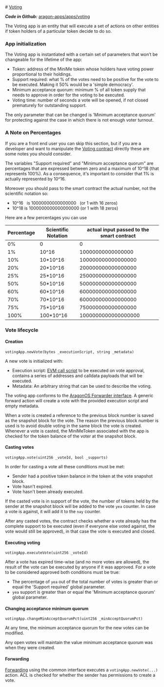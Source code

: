 # [Voting](https://github.com/aragon/aragon-apps/tree/master/apps/voting)

_**Code in Github:**_ [aragon-apps/apps/voting](https://github.com/aragon/aragon-apps/tree/master/apps/voting)

The Voting app is an entity that will execute a set of actions on other entities if token holders of a particular token decide to do so.

### App initialization

The Voting app is instantiated with a certain set of parameters that won’t be changeable for the lifetime of the app:

- Token: address of the MiniMe token whose holders have voting power proportional to their holdings.
- Support required: what % of the votes need to be positive for the vote to be executed. Making it 50% would be a 'simple democracy'.
- Minimum acceptance quorum: minimum % of all token supply that needs to approve in order for the voting to be executed.
- Voting time: number of seconds a vote will be opened, if not closed prematurely for outstanding support.

The only parameter that can be changed is 'Minimum acceptance quorum' for protecting against the case in which there is not enough voter turnout.

### A Note on Percentages
If you are a front end user you can skip this section, but if you are a developer and want to manipulate the [Voting contract](https://github.com/aragon/aragon-apps/blob/master/apps/voting/contracts/Voting.sol) directly these are some notes you should consider.

The variables "Support required" and "Minimum acceptance quorum" are percentages that are expressed between zero and a maximum of 10^18 (that represents 100%). As a consequence, it's important to consider that 1% is actually represented by 10^16.

Moreover you should pass to the smart contract the actual number, not the scientific notation so:
- 10^16   is  10000000000000000   (or 1 with 16 zeros)
- 10^18   is  1000000000000000000  (or 1 with 18 zeros)

Here are a few percentages you can use 

Percentage | Scientific Notation | actual input passed to the smart contract
------------ | ------------- |  -------------
0%     | 0         | 0
1%     | 10^16         | 10000000000000000
10%   | 10*10^16   | 100000000000000000
20%   | 20*10^16   | 200000000000000000
25%   | 25*10^16   | 250000000000000000
50%   | 50*10^16   | 500000000000000000
60%   | 60*10^16   | 600000000000000000
70%   | 70*10^16   | 600000000000000000
75%   | 75*10^16   | 750000000000000000
100% | 100*10^16 | 1000000000000000000


### Vote lifecycle

#### Creation
```
votingApp.newVote(bytes _executionScript, string _metadata)
```

A new vote is initialized with:

- Execution script: [EVM call script](../AragonOS/#evm-call-script) to be executed on vote approval, contains a series of addresses and calldata payloads that will be executed.
- Metadata: An arbitrary string that can be used to describe the voting.

The voting app conforms to the [AragonOS Forwarder interface](../AragonOS/#forwarders). A generic forward action will create a vote with the provided execution script and empty metadata.

When a vote is created a reference to the previous block number is saved as the snapshot block for the vote. The reason the previous block number is used is to avoid double voting in the same block the vote is created. Whenever a vote is casted, the MiniMeToken associated with the app is checked for the token balance of the voter at the snapshot block.

#### Casting votes
```
votingApp.vote(uint256 _voteId, bool _supports)
```

In order for casting a vote all these conditions must be met:

- Sender had a positive token balance in the token at the vote snapshot block.
- Vote hasn't expired.
- Vote hasn't been already executed.

If the casted vote is in support of the vote, the number of tokens held by the sender at the snapshot block will be added to the vote `yea` counter. In case a vote is against, it will add it to the `nay` counter.

After any casted votes, the contract checks whether a vote already has the complete support to be executed (even if everyone else voted against, the vote would still be approved), in that case the vote is executed and closed.


#### Executing voting
```
votingApp.executeVote(uint256 _voteId)
```

After a vote has expired time-wise (and no more votes are allowed), the result of the vote can be executed by anyone if it was approved. For a vote to be considered approved both conditions must be true:

- The percentage of `yea` out of the total number of votes is greater than or equal the 'Support required' global parameter.
- `yea` support is greater than or equal the 'Minimum acceptance quorum' global parameter.

#### Changing acceptance minimum quorum
```
votingApp.changeMinAcceptQuorumPct(uint256 _minAcceptQuorumPct)
```

At any time, the minimum acceptance quorum for the new votes can be modified.

Any open votes will maintain the value minimum acceptance quorum was when they were created.

#### Forwarding

[Forwarding](../AragonOS/#forwarders) using the common interface executes a `votingApp.newVote(...)` action. ACL is checked for whether the sender has permissions to create a vote.
